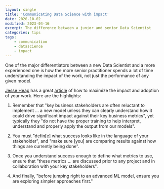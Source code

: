```yaml
---
layout: single
title: 'Communicating Data Science with impact'
date: 2020-10-02
modified: 2023-04-16
excerpt: The difference between a junior and senior Data Scientist
categories: tips
tags:
    - communication
    - datascience
    - impact
---
```


One of the major differentiators between a new Data Scientist and a
more experienced one is how the more senior practitioner spends a lot
of time understanding the impact of the work, not just the performance
of any given model.

[Jesse Heap](https://towardsdatascience.com/@jjheap) has a great
[article](https://towardsdatascience.com/call-to-data-scientists-stop-using-measures-like-accuracy-precision-or-recall-1441f405e500)
of how to maximize the impact and adoption of your work.
Here are the highlights:

1. Remember that "key business stakeholders are often reluctant to
   implement ... a new model unless they can clearly understand how it
   could drive significant impact against their key business metrics",
   yet typically they "do not have the proper training to help interpret,
   understand and properly apply the output from our models".

2. You must "defin\[e\] what success looks like in the language of your
   stakeholder", and "make sure \[you\] are comparing results against how
   things are currently being done".

3. Once you understand success enough to define what metrics to use,
   ensure that "these metrics ... are discussed prior to any
   project and in collaboration with your key stakeholders".

4. And finally, "before jumping right to an advanced ML model, ensure you are
   exploring simpler approaches first."
